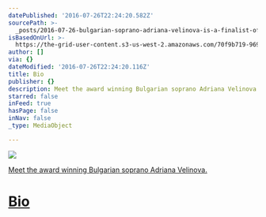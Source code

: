 ```yaml
---
datePublished: '2016-07-26T22:24:20.582Z'
sourcePath: >-
  _posts/2016-07-26-bulgarian-soprano-adriana-velinova-is-a-finalist-of-the-2015.md
isBasedOnUrl: >-
  https://the-grid-user-content.s3-us-west-2.amazonaws.com/70f9b719-969e-4a5c-9e39-89e98f8a1500.jpg
author: []
via: {}
dateModified: '2016-07-26T22:24:20.116Z'
title: Bio
publisher: {}
description: Meet the award winning Bulgarian soprano Adriana Velinova.
starred: false
inFeed: true
hasPage: false
inNav: false
_type: MediaObject

---
```

![](https://the-grid-user-content.s3-us-west-2.amazonaws.com/70f9b719-969e-4a5c-9e39-89e98f8a1500.jpg)

[Meet the award winning Bulgarian soprano Adriana Velinova.][0]

# [Bio][0]

[0]: https://drive.google.com/file/d/0B9mKTXtIEJ-Td1pOdVRkN0c1S2RCaUdrMDFOdm96YlV2ZGp3/view